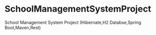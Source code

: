 # SchoolManagementSystemProject
 School Management System Project (Hibernate,H2 Databse,Spring Boot,Maven,Rest)
